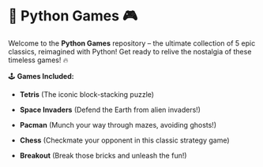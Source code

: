 # 🚀 Python Games 🎮

Welcome to the **Python Games** repository – the ultimate collection of 5 epic classics, reimagined with Python! Get ready to relive the nostalgia of these timeless games! 🔥

🕹️ **Games Included:**

- **Tetris** (The iconic block-stacking puzzle)
  
- **Space Invaders** (Defend the Earth from alien invaders!)

- **Pacman** (Munch your way through mazes, avoiding ghosts!)
  
- **Chess** (Checkmate your opponent in this classic strategy game)
  
- **Breakout** (Break those bricks and unleash the fun!)

